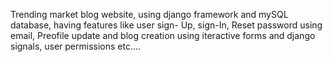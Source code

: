 Trending market blog website, using django framework and mySQL database, having features like user sign- Up, sign-In, Reset password using email, Preofile update and blog creation using iteractive forms and django signals, user permissions etc....
